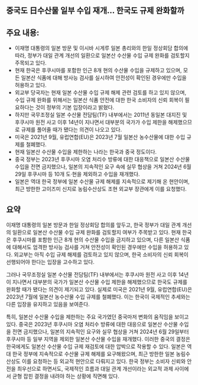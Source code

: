 ## 중국도 日수산물 일부 수입 재개… 한국도 규제 완화할까

## 주요 내용:
*   이재명 대통령의 일본 방문 및 이시바 시게루 일본 총리와의 한일 정상회담 합의에 따라, 정부가 대일 관계 개선의 일환으로 일본산 수산물 수입 규제 완화를 검토할지 주목되고 있다.
*   현재 한국은 후쿠시마를 포함한 인근 8개 현의 수산물 수입을 규제하고 있으며, 모든 일본산 식품에 대해 방사능 검사를 실시하여 안전성이 확인된 경우에만 수입을 허용하고 있다.
*   외교부 당국자는 현재 일본 수산물 수입 규제 해제 관련 검토를 하고 있지 않으며, 수입 규제 완화를 위해서는 일본산 식품 안전에 대한 한국 소비자의 신뢰 회복이 필요하다는 것이 정부의 기본 입장이라고 밝혔다.
*   하지만 국무조정실 일본 수산물 전담팀(TF) 내부에서는 2011년 동일본 대지진 및 후쿠시마 원전 사고 이후 14년이 지나면서 대부분의 국가가 수입 제한을 해제했으므로 규제를 풀어줄 때가 됐다는 의견이 나오고 있다.
*   미국은 2021년 9월, 유럽연합(EU)은 2023년 7월 일본산 농수산물에 대한 수입 규제를 철폐했다.
*   현재 일본산 수산물 수입을 제한하는 나라는 한국과 중국 정도이다.
*   중국 정부는 2023년 후쿠시마 오염 처리수 방류에 대한 대응책으로 일본산 수산물 수입을 전면 금지했으나, 일본의 지속적인 요구 속에 실무 협상을 거쳐 2024년 6월 29일 후쿠시마 등 10개 도·현을 제외하고 수입을 재개했다.
*   일본은 역대 한국 정부에 일본 수산물 규제 해제를 지속적으로 제기해 온 현안이며, 최근 방한한 고이즈미 신지로 농림수산상도 조현 외교부 장관에게 이를 요청했다.

## 요약
이재명 대통령의 일본 방문과 한일 정상회담 합의를 앞두고, 한국 정부가 대일 관계 개선의 일환으로 일본산 수산물 수입 규제 완화를 검토할지 여부가 주목받고 있다. 현재 한국은 후쿠시마를 포함한 인근 8개 현의 수산물 수입을 금지하고 있으며, 다른 일본산 식품에 대해서도 엄격한 방사능 검사를 거쳐 안전성이 확인된 경우에만 수입을 허용하고 있다. 외교부는 아직 수입 규제 해제를 검토하고 있지 않으며, 한국 소비자의 신뢰 회복이 선행되어야 한다는 입장을 고수하고 있다.

그러나 국무조정실 일본 수산물 전담팀(TF) 내부에서는 후쿠시마 원전 사고 이후 14년이 지나면서 대부분의 국가가 일본산 수산물 수입 제한을 해제했으므로 한국도 규제를 완화할 때가 됐다는 의견이 제기되고 있다. 실제로 미국은 2021년 9월, 유럽연합(EU)은 2023년 7월에 일본산 농수산물 수입 규제를 철폐했다. 이는 한국이 국제적인 추세와는 다른 입장을 유지하고 있음을 보여준다.

특히, 일본산 수산물 수입을 제한하는 주요 국가였던 중국마저 변화의 움직임을 보이고 있다. 중국은 2023년 후쿠시마 오염 처리수 방류에 대한 대응으로 일본산 수산물 수입을 전면 금지했으나, 일본의 지속적인 요구와 실무 협상을 거쳐 2024년 6월 29일부터 후쿠시마 등 일부 지역을 제외한 일본산 수산물 수입을 재개했다. 이러한 중국의 결정은 한국에게도 일본산 수산물 수입 규제 재검토에 대한 압박으로 작용할 수 있다. 일본은 역대 한국 정부에 지속적으로 수산물 규제 해제를 요구해왔으며, 최근 방한한 일본 농림수산상도 이를 요청하는 등 외교적 현안으로 다뤄지고 있다. 한국 정부는 소비자 신뢰와 안전을 최우선으로 하면서도, 국제적인 흐름과 대일 관계 개선이라는 외교적 과제 사이에서 균형 잡힌 결정을 내려야 하는 상황에 직면해 있다.